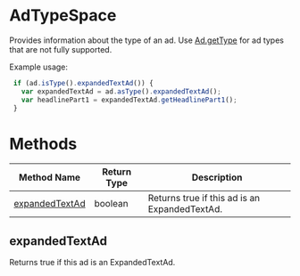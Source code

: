 # AdTypeSpace
Provides information about the type of an ad. Use [Ad.getType](./Ad#getType) for ad types that are not fully supported.      

Example usage:
```javascript
 if (ad.isType().expandedTextAd()) {
   var expandedTextAd = ad.asType().expandedTextAd();
   var headlinePart1 = expandedTextAd.getHeadlinePart1();
 }
```

# Methods
|Method Name|Return Type|Description|
|-|-|-
[expandedTextAd](#expandedtextad)|boolean|Returns true if this ad is an ExpandedTextAd. <br />

## <a name="expandedtextad"></a>expandedTextAd
Returns true if this ad is an ExpandedTextAd. 


